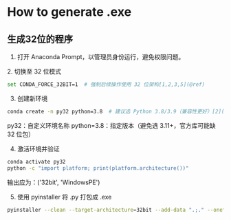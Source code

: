 # How to generate .exe

## 生成32位的程序

1. 打开 Anaconda Prompt​​，以管理员身份运行，避免权限问题。

​​2. 切换至 32 位模式​​

```bash
set CONDA_FORCE_32BIT=1  # 强制后续操作使用 32 位架构[1,2,3,5](@ref)
```

3. ​​创建新环境​​

```bash
conda create -n py32 python=3.8  # 建议选 Python 3.8/3.9（兼容性更好）[2](@ref)
```

py32：自定义环境名称
python=3.8：指定版本（避免选 3.11+，官方库可能缺 32 位包）

4. ​​激活环境并验证​​

```bash
conda activate py32
python -c "import platform; print(platform.architecture())"
```

输出应为：('32bit', 'WindowsPE')


5. 使用 pyinstaller 将 .py 打包成 .exe

```bash
pyinstaller --clean --target-architecture=32bit --add-data ".;." --onefile --noconsole main.py
```
